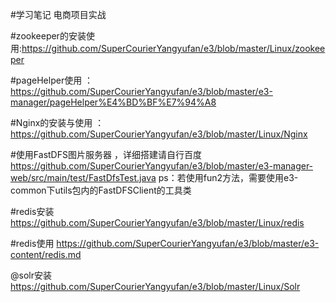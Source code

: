 #学习笔记
电商项目实战 


#zookeeper的安装使用:https://github.com/SuperCourierYangyufan/e3/blob/master/Linux/zookeeper

#pageHelper使用 ：https://github.com/SuperCourierYangyufan/e3/blob/master/e3-manager/pageHelper%E4%BD%BF%E7%94%A8
    
#Nginx的安装与使用 ：https://github.com/SuperCourierYangyufan/e3/blob/master/Linux/Nginx
    
#使用FastDFS图片服务器 ，详细搭建请自行百度
 https://github.com/SuperCourierYangyufan/e3/blob/master/e3-manager-web/src/main/test/FastDfsTest.java
 ps：若使用fun2方法，需要使用e3-common下utils包内的FastDFSClient的工具类

#redis安装
https://github.com/SuperCourierYangyufan/e3/blob/master/Linux/redis

#redis使用
https://github.com/SuperCourierYangyufan/e3/blob/master/e3-content/redis.md

@solr安装
https://github.com/SuperCourierYangyufan/e3/blob/master/Linux/Solr
